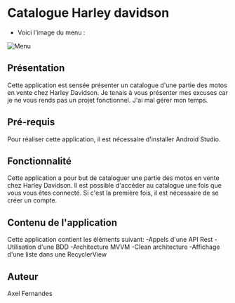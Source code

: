 # Catalogue Harley davidson


 - Voici l'image du menu :

![Menu](https://www.harley-davidson.com/content/dam/h-d/images/product-images/bikes/motorcycle/2020/2020-iron-883/2020-iron-883-f02/2020-iron-883-f02-motorcycle.jpg?impolicy=myresize&rw=500)

## Présentation

Cette application est sensée présenter un catalogue d'une partie des motos en vente chez Harley Davidson.
Je tenais à vous présenter mes excuses car je ne vous rends pas un projet fonctionnel. J'ai mal gérer mon temps.

## Pré-requis

Pour réaliser cette application, il est nécessaire d'installer Android Studio.

## Fonctionnalité

Cette application a pour but de cataloguer une partie des motos en vente chez Harley Davidson.
Il est possible d'accéder au catalogue une fois que vous vous êtes connecté. Si c'est la première fois, il est nécessaire de se créer un compte.


## Contenu de l'application

Cette application contient les éléments suivant:
-Appels d'une API Rest
-Utilisation d'une BDD
-Architecture MVVM
-Clean architecture
-Affichage d'une liste dans une RecyclerView

## Auteur

Axel Fernandes



